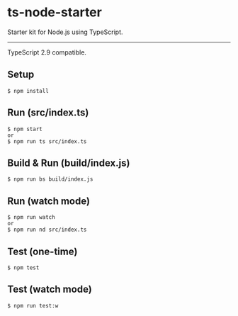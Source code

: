 # ts-node-starter
Starter kit for Node.js using TypeScript.

---

TypeScript 2.9 compatible.

## Setup
```
$ npm install
```

## Run (src/index.ts)
```
$ npm start
or
$ npm run ts src/index.ts
```

## Build & Run (build/index.js)
```
$ npm run bs build/index.js
```

## Run (watch mode)
```
$ npm run watch
or
$ npm run nd src/index.ts
```

## Test (one-time)
```
$ npm test
```

## Test (watch mode)
```
$ npm run test:w
```
